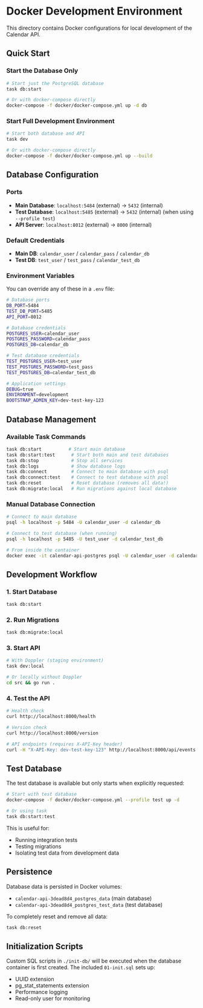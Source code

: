 # Docker Development Environment

This directory contains Docker configurations for local development of the Calendar API.

## Quick Start

### Start the Database Only
```bash
# Start just the PostgreSQL database
task db:start

# Or with docker-compose directly
docker-compose -f docker/docker-compose.yml up -d db
```

### Start Full Development Environment
```bash
# Start both database and API
task dev

# Or with docker-compose directly
docker-compose -f docker/docker-compose.yml up --build
```

## Database Configuration

### Ports
- **Main Database**: `localhost:5484` (external) → `5432` (internal)
- **Test Database**: `localhost:5485` (external) → `5432` (internal) (when using `--profile test`)
- **API Server**: `localhost:8012` (external) → `8000` (internal)

### Default Credentials
- **Main DB**: `calendar_user` / `calendar_pass` / `calendar_db`
- **Test DB**: `test_user` / `test_pass` / `calendar_test_db`

### Environment Variables
You can override any of these in a `.env` file:

```bash
# Database ports
DB_PORT=5484
TEST_DB_PORT=5485
API_PORT=8012

# Database credentials
POSTGRES_USER=calendar_user
POSTGRES_PASSWORD=calendar_pass
POSTGRES_DB=calendar_db

# Test database credentials
TEST_POSTGRES_USER=test_user
TEST_POSTGRES_PASSWORD=test_pass
TEST_POSTGRES_DB=calendar_test_db

# Application settings
DEBUG=true
ENVIRONMENT=development
BOOTSTRAP_ADMIN_KEY=dev-test-key-123
```

## Database Management

### Available Task Commands
```bash
task db:start          # Start main database
task db:start:test      # Start both main and test databases
task db:stop            # Stop all services
task db:logs            # Show database logs
task db:connect         # Connect to main database with psql
task db:connect:test    # Connect to test database with psql
task db:reset           # Reset database (removes all data!)
task db:migrate:local   # Run migrations against local database
```

### Manual Database Connection
```bash
# Connect to main database
psql -h localhost -p 5484 -U calendar_user -d calendar_db

# Connect to test database (when running)
psql -h localhost -p 5485 -U test_user -d calendar_test_db

# From inside the container
docker exec -it calendar-api-postgres psql -U calendar_user -d calendar_db
```

## Development Workflow

### 1. Start Database
```bash
task db:start
```

### 2. Run Migrations
```bash
task db:migrate:local
```

### 3. Start API
```bash
# With Doppler (staging environment)
task dev:local

# Or locally without Doppler
cd src && go run .
```

### 4. Test the API
```bash
# Health check
curl http://localhost:8000/health

# Version check
curl http://localhost:8000/version

# API endpoints (requires X-API-Key header)
curl -H "X-API-Key: dev-test-key-123" http://localhost:8000/api/events
```

## Test Database

The test database is available but only starts when explicitly requested:

```bash
# Start with test database
docker-compose -f docker/docker-compose.yml --profile test up -d

# Or using task
task db:start:test
```

This is useful for:
- Running integration tests
- Testing migrations
- Isolating test data from development data

## Persistence

Database data is persisted in Docker volumes:
- `calendar-api-3dead8d4_postgres_data` (main database)
- `calendar-api-3dead8d4_postgres_test_data` (test database)

To completely reset and remove all data:
```bash
task db:reset
```

## Initialization Scripts

Custom SQL scripts in `./init-db/` will be executed when the database container is first created. The included `01-init.sql` sets up:
- UUID extension
- pg_stat_statements extension  
- Performance logging
- Read-only user for monitoring 